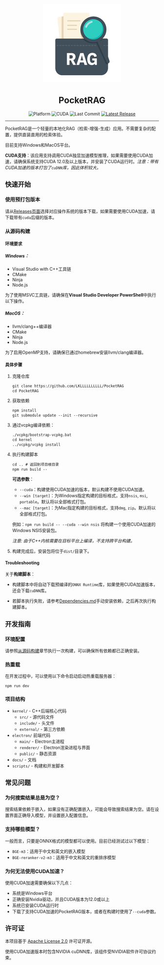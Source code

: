 <div align="center">
  <img src="electron/public/icon.png" alt="PocketRAG Logo" width="256">
  <h1>PocketRAG</h1>

  <img src="https://img.shields.io/badge/Platform-Windows%20%7C%20macOS-lightgrey?style=flat-square" alt="Platform">
  <img src="https://img.shields.io/badge/CUDA-12.0+-green?style=flat-square&logo=nvidia" alt="CUDA">
  <img src="https://img.shields.io/github/last-commit/LKLLLLLLLLLL/PocketRAG?style=flat-square" alt="Last Commit">
  <a href="https://github.com/LKLLLLLLLLLL/PocketRAG/releases/latest">
    <img src="https://img.shields.io/github/v/release/LKLLLLLLLLLL/PocketRAG?style=flat-square" alt="Latest Release">
  </a>
</div>

---

<!-- <h1>PocketRAG</h1> -->
PocketRAG是一个轻量的本地化RAG（检索-增强-生成）应用。不需要复杂的配置，提供直装直用的检索体验。

目前支持Windows和MacOS平台。

**CUDA支持**：该应用支持调用CUDA独显加速模型推理，如果需要使用CUDA加速，请确保系统支持CUDA 12.0及以上版本，并安装了CUDA运行时。*注意：带有CUDA加速的版本打包了`cuDNN`库，因此体积较大。*

## 快速开始

### 使用预打包版本
请从[Releases页面](https://github.com/LKLLLLLLLLLL/PocketRAG/releases/latest)选择对应操作系统的版本下载，如果需要使用CUDA加速，请下载带有`cuda`后缀的版本。

### 从源码构建

#### 环境要求

##### Windows：
- Visual Studio with C++工具链
- CMake
- Ninja
- Node.js

为了使用MSVC工具链，请确保在**Visual Studio Developer PowerShell**中执行以下操作。

##### MacOS：
- llvm/clang++编译器
- CMake
- Ninja
- Node.js

为了启用OpenMP支持，请确保已通过homebrew安装llvm/clang编译器。

#### 具体步骤

1. 克隆仓库
    ```shell
    git clone https://github.com/LKLLLLLLLLLL/PocketRAG
    cd PocketRAG
    ```

2. 获取依赖

    ```shell
    npm install
    git submodule update --init --recursive
    ```

3. 通过vcpkg编译依赖：

    ```shell
    ./vcpkg/bootstrap-vcpkg.bat
    cd kernel
    ../vcpkg/vcpkg install
    ```

4. 执行构建脚本

    ```shell
    cd .. # 返回到项目根目录
    npm run build -- 
    ```

    **可选参数**：
    - `--cuda`：构建使用CUDA加速的版本，默认构建不使用CUDA加速。
    - `--win [target]`：为Windows指定构建的目标格式，支持`nsis`, `msi`, `portable`。默认将以全部格式打包。
    - `--mac [target]`：为Mac指定构建的目标格式，支持`dmg`, `zip`。默认将以全部格式打包。

    例如：`npm run build -- --cuda --win nsis` 将构建一个使用CUDA加速的Windows NSIS安装包。

    *注意: 由于C++内核需要在目标平台上编译，不支持跨平台构建。*

5. 构建完成后，安装包将位于`dist/`目录下。

#### Troubleshooting
关于**构建脚本**：
- 构建脚本中将自动下载预编译的`ONNX Runtime`库，如果使用CUDA加速版本，还会下载`cuDNN`库。

- 若脚本执行失败，请参考[Dependencies.md](./docs/Dependencies.md)手动安装依赖，之后再次执行构建脚本。

## 开发指南

### 环境配置
请参照[从源码构建](#从源码构建)章节执行一次构建，可以确保所有依赖都已正确安装。

### 热重载
在开发过程中，可以使用以下命令启动启动热重载服务器：
```shell
npm run dev
```

### 项目结构
- `kernel/` - C++后端核心代码
    - `src/` - 源代码文件
    - `include/` - 头文件
    - `external/` - 第三方依赖
- `electron/` 前端代码
    - `main/` - Electron主进程
    - `renderer/` - Electron渲染进程与界面
    - `public/` - 静态资源
- `docs/` - 文档
- `scripts/` - 构建和开发脚本

## 常见问题

### 为何搜索结果总是为空？
搜索结果依赖于嵌入，如果没有正确配置嵌入，可能会导致搜索结果为空。请在设置界面正确导入模型，并设置嵌入配置信息。

### 支持哪些模型？
一般而言，只要是ONNX格式的模型都可以使用。目前已经测试过以下模型：
- `BGE-m3`：适用于中文和英文的嵌入模型
- `BGE-reranker-v2-m3`：适用于中文和英文的重排序模型

### 为何无法使用CUDA加速？
使用CUDA加速需要确保以下几点：
- 系统是Windows平台
- 正确安装Nvidia驱动，并且CUDA版本为12.0或以上
- 系统已安装CUDA运行时
- 下载了支持CUDA加速的PocketRAG版本，或者在构建时使用了`--cuda`参数。

## 许可证

本项目基于 [Apache License 2.0](LICENSE) 许可证开源。

使用CUDA加速版本时包含NVIDIA cuDNN库，该组件受NVIDIA软件许可协议约束。